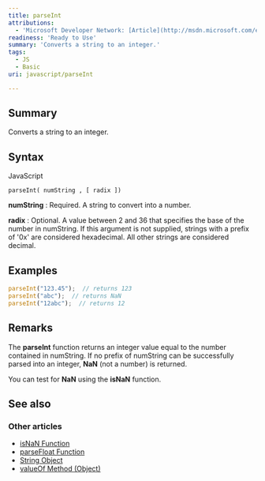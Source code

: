 ```yaml
---
title: parseInt
attributions:
  - 'Microsoft Developer Network: [Article](http://msdn.microsoft.com/en-us/library/ie/x53yedee(v=vs.94).aspx)'
readiness: 'Ready to Use'
summary: 'Converts a string to an integer.'
tags:
  - JS
  - Basic
uri: javascript/parseInt

---
```

## Summary

Converts a string to an integer.

## Syntax

<span class="language">JavaScript</span>

    parseInt( numString , [ radix ])

**numString**
:   Required. A string to convert into a number.

**radix**
:   Optional. A value between 2 and 36 that specifies the base of the number in numString. If this argument is not supplied, strings with a prefix of '0x' are considered hexadecimal. All other strings are considered decimal.

## Examples

``` js
parseInt("123.45");  // returns 123
parseInt("abc");  // returns NaN
parseInt("12abc");  // returns 12
```

## Remarks

The **parseInt** function returns an integer value equal to the number contained in numString. If no prefix of numString can be successfully parsed into an integer, **NaN** (not a number) is returned.

You can test for **NaN** using the **isNaN** function.

## See also

### Other articles

-   [isNaN Function](/javascript/isNaN)
-   [parseFloat Function](/javascript/parseFloat)
-   [String Object](/javascript/String)
-   [valueOf Method (Object)](/javascript/Object/valueOf)

